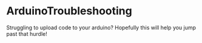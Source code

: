 # ArduinoTroubleshooting
Struggling to upload code to your arduino? Hopefully this will help you jump past that hurdle!
